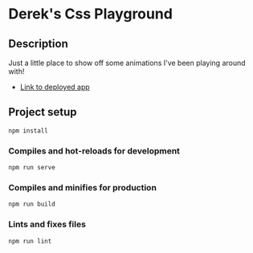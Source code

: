 # Derek's Css Playground

## Description

Just a little place to show off some animations I've been playing around with!

- [Link to deployed app](csspizazz.herokuapp.com)

## Project setup

```
npm install
```

### Compiles and hot-reloads for development

```
npm run serve
```

### Compiles and minifies for production

```
npm run build
```

### Lints and fixes files

```
npm run lint
```
